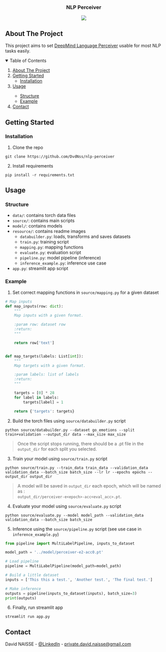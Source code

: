 <!-- PROJECT LOGO -->
<br />
<p align="center">
<h3 align="center">NLP Perceiver</h3>
<p align="center">
  <img src="https://github.com/DvdNss/nlp-perceiver/blob/main/resource/home.JPG?raw=true" />
</p>

<!-- ABOUT THE PROJECT -->

## About The Project 

This project aims to set [DeepMind Language Perceiver](https://huggingface.co/deepmind/language-perceiver) usable for most NLP tasks easily.

<!-- TABLE OF CONTENTS -->
<details open="open">
  <summary>Table of Contents</summary>
  <ol>
    <li>
      <a href="#about-the-project">About The Project</a>
    </li>
    <li>
      <a href="#getting-started">Getting Started</a>
      <ul>
        <li><a href="#installation">Installation</a></li>
      </ul>
    </li>
    <li><a href="#usage">Usage</a></li>
    <ul>
      <li><a href="#structure">Structure</a></li>
      <li><a href="#example">Example</a></li>
    </ul>
    <li><a href="#contact">Contact</a></li>
  </ol>
</details>

<!-- GETTING STARTED -->

## Getting Started

### Installation

1. Clone the repo

```shell
git clone https://github.com/DvdNss/nlp-perceiver
```

2. Install requirements

```shell
pip install -r requirements.txt
```

<!-- USAGE EXAMPLES -->

## Usage

### Structure

* `data/`: contains torch data files
* `source/`: contains main scripts
* `model/`: contains models
* `resource/`: contains readme images
  * `databuilder.py`: loads, transforms and saves datasets
  * `train.py`: training script
  * `mapping.py`: mapping functions
  * `evaluate.py`: evaluation script
  * `pipeline.py`: model pipeline (inference)
  * `inference_example.py`: inference use case
* `app.py`: streamlit app script

### Example

1. Set correct mapping functions in `source/mapping.py` for a given dataset
```python
# Map inputs
def map_inputs(row: dict):
    """
    Map inputs with a given format.

    :param row: dataset row
    :return:
    """

    return row['text']


def map_targets(labels: List[int]):
    """
    Map targets with a given format.

    :param labels: list of labels
    :return:
    """

    targets = [0] * 28
    for label in labels:
        targets[label] = 1

    return {'targets': targets}
```

2. Build the torch files using `source/databuilder.py` script
```shell
python source/databuilder.py --dataset go_emotions --split train+validation --output_dir data --max_size max_size
```
> Once the script stops running, there should be a .pt file in the `output_dir` for each split you selected. 

3. Train your model using `source/train.py` script
```shell
python source/train.py --train_data train_data --validation_data validation_data --batch_size batch_size --lr lr --epochs epochs --output_dir output_dir
```
> A model will be saved in `output_dir` each epoch, which will be named as : \
> `output_dir/perceiver-e<epoch>-acc<eval_acc>.pt`.

4. Evaluate your model using `source/evaluate.py` script
```shell
python source/evaluate.py --model model_path --validation_data validation_data --batch_size batch_size
```

5. Inference using the `source/pipeline.py` script (see use case in `inference_example.py`)
```python
from pipeline import MultiLabelPipeline, inputs_to_dataset

model_path = '../model/perceiver-e2-acc0.pt'

# Load pipeline
pipeline = MultiLabelPipeline(model_path=model_path)

# Build a little dataset
inputs = ['This this a test.', 'Another test.', 'The final test.']

# Make inference
outputs = pipeline(inputs_to_dataset(inputs), batch_size=3)
print(outputs)
```

6. Finally, run streamlit app
```shell
streamlit run app.py
```

<!-- CONTACT -->

## Contact

David NAISSE - [@LinkedIn](https://www.linkedin.com/in/davidnaisse/) - private.david.naisse@gmail.com

<!-- MARKDOWN LINKS & IMAGES -->
<!-- https://www.markdownguide.org/basic-syntax/#reference-style-links -->

[contributors-shield]: https://img.shields.io/github/contributors/sunwaee/PROJECT_NAME.svg?style=for-the-badge

[contributors-url]: https://github.com/Sunwaee/PROJECT_NAME/graphs/contributors

[forks-shield]: https://img.shields.io/github/forks/sunwaee/PROJECT_NAME.svg?style=for-the-badge

[forks-url]: https://github.com/Sunwaee/PROJECT_NAME/network/members

[stars-shield]: https://img.shields.io/github/stars/sunwaee/PROJECT_NAME.svg?style=for-the-badge

[stars-url]: https://github.com/Sunwaee/PROJECT_NAME/stargazers

[issues-shield]: https://img.shields.io/github/issues/sunwaee/PROJECT_NAME.svg?style=for-the-badge

[issues-url]: https://github.com/Sunwaee/PROJECT_NAME/issues

[license-shield]: https://img.shields.io/github/license/sunwaee/PROJECT_NAME.svg?style=for-the-badge

[license-url]: https://github.com/Sunwaee/PROJECT_NAME/blob/master/LICENSE.txt

[linkedin-shield]: https://img.shields.io/badge/-LinkedIn-black.svg?style=for-the-badge&logo=linkedin&colorB=555

[linkedin-url]: https://www.linkedin.com/in/davidnaisse/